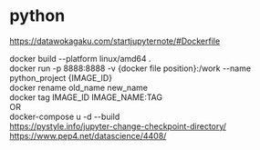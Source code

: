 # python
https://datawokagaku.com/startjupyternote/#Dockerfile


docker build --platform linux/amd64 .  
docker run -p 8888:8888 -v {docker file position}:/work --name python_project {IMAGE_ID}  
docker rename old_name new_name  
docker tag IMAGE_ID IMAGE_NAME:TAG  
OR  
docker-compose u -d --build  
https://pystyle.info/jupyter-change-checkpoint-directory/  
https://www.pep4.net/datascience/4408/  